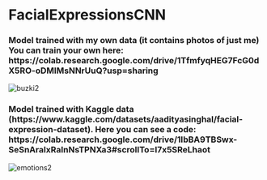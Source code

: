 # FacialExpressionsCNN

<h3>Model trained with my own data (it contains photos of just me) <br> You can train your own here: https://colab.research.google.com/drive/1TfmfyqHEG7FcG0dX5RO-oDMlMsNNrUuQ?usp=sharing</h3>


![buzki2](https://user-images.githubusercontent.com/73878161/187068512-cd966ce9-946f-4cad-8f28-5326def5c611.gif)

<h3>Model trained with Kaggle data (https://www.kaggle.com/datasets/aadityasinghal/facial-expression-dataset). Here you can see a code: https://colab.research.google.com/drive/1IbBA9TBSwx-SeSnAraIxRaInNsTPNXa3#scrollTo=l7x5SReLhaot</h3>

![emotions2](https://user-images.githubusercontent.com/73878161/188425524-fb859d73-8bce-4b55-a251-00142bebbb3c.gif)
